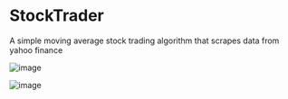 # StockTrader
A simple moving average stock trading algorithm that scrapes data from yahoo finance

![image](https://user-images.githubusercontent.com/62809012/124681001-9a96ce80-de95-11eb-881b-3a66cdf15056.png)

![image](https://user-images.githubusercontent.com/62809012/124670452-ffe0c480-de81-11eb-91d2-5b90b91366f9.png)

